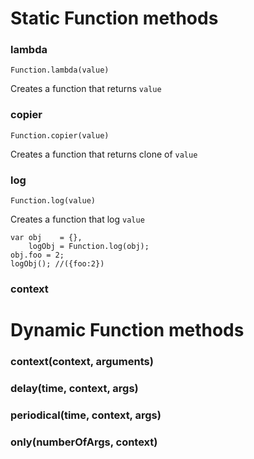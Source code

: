 # Static Function methods

### lambda
	Function.lambda(value)

Creates a function that returns `value`

### copier
	Function.copier(value)

Creates a function that returns clone of `value` 

### log
	Function.log(value)

Creates a function that log `value`

	var obj    = {},
	    logObj = Function.log(obj);
	obj.foo = 2; 
	logObj(); //({foo:2})
	

### context

# Dynamic Function methods

### context(context, arguments)
### delay(time, context, args)
### periodical(time, context, args)
### only(numberOfArgs, context)